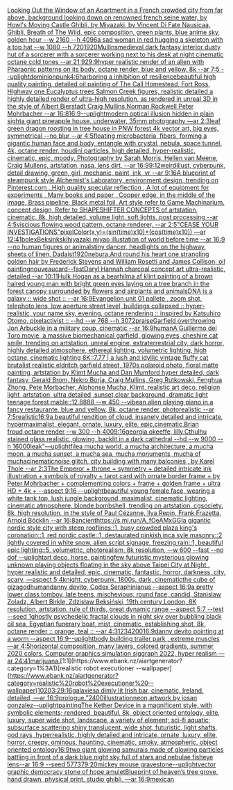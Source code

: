 [Looking Out the Window of an Apartment in a French crowded city from far above, background looking down on renowned french seine water, by Howl's Moving Castle Ghibli, by Miyazaki, by Vincent Di Fate Nausicaa, Ghibli, Breath of The Wild, epic composition, green plants, blue anime sky, golden hour --w 2160 --h 4096](https://www.ebank.nz/aiartgenerator?category=Looking%20Out%20the%20Window%20of%20an%20Apartment%20in%20a%20French%20crowded%20city%20from%20far%20above%2C%20background%20looking%20down%20on%20renowned%20french%20seine%20water%2C%20by%20Howl%27s%20Moving%20Castle%20Ghibli%2C%20by%20Miyazaki%2C%20by%20Vincent%20Di%20Fate%20Nausicaa%2C%20Ghibli%2C%20Breath%20of%20The%20Wild%2C%20epic%20composition%2C%20green%20plants%2C%20blue%20anime%20sky%2C%20golden%20hour%20--w%202160%20--h%204096)[a sad woman in red hugging a skeleton with a top hat --w 1080 --h 720](https://www.ebank.nz/aiartgenerator?category=a%20sad%20woman%20in%20red%20hugging%20a%20skeleton%20with%20a%20top%20hat%20--w%201080%20--h%20720)[1920](https://www.ebank.nz/aiartgenerator?category=1920)[Mullins](https://www.ebank.nz/aiartgenerator?category=Mullins)[medieval dark fantasy interior dusty hut of a sorcerer with a sorcerer working next to his desk at night cinematic octane cold tones --ar 21:9](https://www.ebank.nz/aiartgenerator?category=medieval%20dark%20fantasy%20interior%20dusty%20hut%20of%20a%20sorcerer%20with%20a%20sorcerer%20working%20next%20to%20his%20desk%20at%20night%20cinematic%20octane%20cold%20tones%20--ar%2021%3A9)[29:9](https://www.ebank.nz/aiartgenerator?category=29%3A9)[hyper realistic render of an alien with Pharaonic patterns on its body, octane render, blue and yellow, 8k --ar 7:5 --uplight](https://www.ebank.nz/aiartgenerator?category=hyper%20realistic%20render%20of%20an%20alien%20with%20Pharaonic%20patterns%20on%20its%20body%2C%20octane%20render%2C%20blue%20and%20yellow%2C%208k%20--ar%207%3A5%20--uplight)[dominionpunk](https://www.ebank.nz/aiartgenerator?category=dominionpunk)[4:6](https://www.ebank.nz/aiartgenerator?category=4%3A6)[harboring a inhibition of resilience](https://www.ebank.nz/aiartgenerator?category=harboring%20a%20inhibition%20of%20resilience)[beautiful high quality painting, detailed oil painting of The Call Homestead, Fort Ross, Highway one Eucalyptus trees  Salmon Creek figures, realistic detailed a highly detailed render of ultra-high resolution, as rendered in unreal 3D in the style of Albert Bierstadt Craig Mullins Norman Rockwell Peter Mohrbacher  --ar 16:8](https://www.ebank.nz/aiartgenerator?category=beautiful%20high%20quality%20painting%2C%20detailed%20oil%20painting%20of%20The%20Call%20Homestead%2C%20Fort%20Ross%2C%20Highway%20one%20Eucalyptus%20trees%20%20Salmon%20Creek%20figures%2C%20realistic%20detailed%20a%20highly%20detailed%20render%20of%20ultra-high%20resolution%2C%20as%20rendered%20in%20unreal%203D%20in%20the%20style%20of%20Albert%20Bierstadt%20Craig%20Mullins%20Norman%20Rockwell%20Peter%20Mohrbacher%20%20--ar%2016%3A8)[16:9](https://www.ebank.nz/aiartgenerator?category=16%3A9)[--uplight](https://www.ebank.nz/aiartgenerator?category=--uplight)[modern optical illusion hidden in plain sight](https://www.ebank.nz/aiartgenerator?category=modern%20optical%20illusion%20hidden%20in%20plain%20sight)[a giant pineapple house, underwater, 35mm photography —ar 2:3](https://www.ebank.nz/aiartgenerator?category=a%20giant%20pineapple%20house%2C%20underwater%2C%2035mm%20photography%20%E2%80%94ar%202%3A3)[leaf green dragon roosting in tree house in PNW forest 4k vector art, big eyes, symmetrical --no blur --ar 4:5](https://www.ebank.nz/aiartgenerator?category=leaf%20green%20dragon%20roosting%20in%20tree%20house%20in%20PNW%20forest%204k%20vector%20art%2C%20big%20eyes%2C%20symmetrical%20--no%20blur%20--ar%204%3A5)[floating microbacteria, fibers, forming a gigantic human face and body, entangle with crystal, nebula, space tunnel, 4k, octane render, houdini particles, high detailed, hyper-realistic, cinematic, epic, moody, Photography by Sarah Morris, Hellen van Meene, Craig Mullens, artstation, nasa, lens dirt, --ar 16:9](https://www.ebank.nz/aiartgenerator?category=floating%20microbacteria%2C%20fibers%2C%20forming%20a%20gigantic%20human%20face%20and%20body%2C%20entangle%20with%20crystal%2C%20nebula%2C%20space%20tunnel%2C%204k%2C%20octane%20render%2C%20houdini%20particles%2C%20high%20detailed%2C%20hyper-realistic%2C%20cinematic%2C%20epic%2C%20moody%2C%20Photography%20by%20Sarah%20Morris%2C%20Hellen%20van%20Meene%2C%20Craig%20Mullens%2C%20artstation%2C%20nasa%2C%20lens%20dirt%2C%20--ar%2016%3A9)[9:12](https://www.ebank.nz/aiartgenerator?category=9%3A12)[weird](https://www.ebank.nz/aiartgenerator?category=weird)[illust, cyberpunk, detail drawing, green, girl, mechanic, paint, ink, vr --ar 9:16](https://www.ebank.nz/aiartgenerator?category=illust%2C%20cyberpunk%2C%20detail%20drawing%2C%20green%2C%20girl%2C%20mechanic%2C%20paint%2C%20ink%2C%20vr%20--ar%209%3A16)[A blueprint of steampunk style Alchemist's Laboratory,  environment  design,  trending on Pinterest.com  , High quality specular reflection , A lot of equipment for experiments , Many books and paper ,  Copper  edge, in the middle of the image, Brass pipeline,  Black metal foil,  Art style refer to Game Machinarium.  concept design, Refer to SHAPESHIFTER CONCEPTS  of artstation, cinematic,  8k, high detailed,  volume light,  soft lights,  post processing    --ar 4:5](https://www.ebank.nz/aiartgenerator?category=A%20blueprint%20of%20steampunk%20style%20Alchemist%27s%20Laboratory%2C%20%20environment%20%20design%2C%20%20trending%20on%20Pinterest.com%20%20%2C%20High%20quality%20specular%20reflection%20%2C%20A%20lot%20of%20equipment%20for%20experiments%20%2C%20Many%20books%20and%20paper%20%2C%20%20Copper%20%20edge%2C%20in%20the%20middle%20of%20the%20image%2C%20Brass%20pipeline%2C%20%20Black%20metal%20foil%2C%20%20Art%20style%20refer%20to%20Game%20Machinarium.%20%20concept%20design%2C%20Refer%20to%20SHAPESHIFTER%20CONCEPTS%20%20of%20artstation%2C%20cinematic%2C%20%208k%2C%20high%20detailed%2C%20%20volume%20light%2C%20%20soft%20lights%2C%20%20post%20processing%20%20%20%20--ar%204%3A5)[viscious flowing wood pattern, octane renderer, --ar 2:5](https://www.ebank.nz/aiartgenerator?category=viscious%20flowing%20wood%20pattern%2C%20octane%20renderer%2C%20--ar%202%3A5)["CEASE YOUR INVESTIGATIONS"](https://www.ebank.nz/aiartgenerator?category=%22CEASE%20YOUR%20INVESTIGATIONS%22)[pixelColor(x,y)=(sin(time)x10)+(cos(time)x10)) —ar 12:41](https://www.ebank.nz/aiartgenerator?category=pixelColor%28x%2Cy%29%3D%28sin%28time%29x10%29%2B%28cos%28time%29x10%29%29%20%E2%80%94ar%2012%3A41)[bolex](https://www.ebank.nz/aiartgenerator?category=bolex)[Beksinkski](https://www.ebank.nz/aiartgenerator?category=Beksinkski)[hiyazaki miyao illustation of world before time --ar 16:9 --no human figures or animals](https://www.ebank.nz/aiartgenerator?category=hiyazaki%20miyao%20illustation%20of%20world%20before%20time%20--ar%2016%3A9%20--no%20human%20figures%20or%20animals)[tiny dancer, headlights on the highway, sheets of linen, Dadaist](https://www.ebank.nz/aiartgenerator?category=tiny%20dancer%2C%20headlights%20on%20the%20highway%2C%20sheets%20of%20linen%2C%20Dadaist)[1920](https://www.ebank.nz/aiartgenerator?category=1920)[nebura,](https://www.ebank.nz/aiartgenerator?category=nebura%2C)[And round his heart one strangling golden hair by Frederick Stevens and William Rosetti and James Collison, oil painting](https://www.ebank.nz/aiartgenerator?category=And%20round%20his%20heart%20one%20strangling%20golden%20hair%20by%20Frederick%20Stevens%20and%20William%20Rosetti%20and%20James%20Collison%2C%20oil%20painting)[nouveau](https://www.ebank.nz/aiartgenerator?category=nouveau)[card](https://www.ebank.nz/aiartgenerator?category=card)[--fast](https://www.ebank.nz/aiartgenerator?category=--fast)[Daryl Hannah charcoal concept art ultra-realistic, detailed --ar 10:11](https://www.ebank.nz/aiartgenerator?category=Daryl%20Hannah%20charcoal%20concept%20art%20ultra-realistic%2C%20detailed%20--ar%2010%3A11)[Hulk Hogan as a bear](https://www.ebank.nz/aiartgenerator?category=Hulk%20Hogan%20as%20a%20bear)[hilma af klint painting of a brown haired young man with bright green eyes laying on a tree branch in the forest canopy surrounded by flowers and airplants and animals](https://www.ebank.nz/aiartgenerator?category=hilma%20af%20klint%20painting%20of%20a%20brown%20haired%20young%20man%20with%20bright%20green%20eyes%20laying%20on%20a%20tree%20branch%20in%20the%20forest%20canopy%20surrounded%20by%20flowers%20and%20airplants%20and%20animals)[DNA is a galaxy :: wide shot :: --ar 16:9](https://www.ebank.nz/aiartgenerator?category=DNA%20is%20a%20galaxy%20%3A%3A%20wide%20shot%20%3A%3A%20--ar%2016%3A9)[Evangelion unit 01 pallete , zoom shot, telephoto lens, low aperture street level, buildings collapsed :: hyper-realistic, your name sky, evening, octane rendering :: inspired by Katsuhiro Otomo, pixelactivist :: --hd --w 768 --h 3072](https://www.ebank.nz/aiartgenerator?category=Evangelion%20unit%2001%20pallete%20%2C%20zoom%20shot%2C%20telephoto%20lens%2C%20low%20aperture%20street%20level%2C%20buildings%20collapsed%20%3A%3A%20hyper-realistic%2C%20your%20name%20sky%2C%20evening%2C%20octane%20rendering%20%3A%3A%20inspired%20by%20Katsuhiro%20Otomo%2C%20pixelactivist%20%3A%3A%20--hd%20--w%20768%20--h%203072)[praise](https://www.ebank.nz/aiartgenerator?category=praise)[Garfield overthrowing Jon Arbuckle in a military coup, cinematic --ar 16:9](https://www.ebank.nz/aiartgenerator?category=Garfield%20overthrowing%20Jon%20Arbuckle%20in%20a%20military%20coup%2C%20cinematic%20--ar%2016%3A9)[human](https://www.ebank.nz/aiartgenerator?category=human)[A Guillermo del Toro movie, a massive biomechanical garfield, glowing eyes, cheshire cat smile, trending on artstation, unreal engine, extraterrestrial city, dark horror, highly detailed atmosphere, ethereal lighting, volumetric lighting, high octane, cinematic lighting 8K::7.77 | a lush and idyllic vintage fluffy cat brutalist realistic eldritch garfield street, 1970s polaroid photo, floral matte painting, artstation by Klimt Mucha and Dan Mumford hyper detailed, dark fantasy, Gerald Brom, Nekro Borja, Craig Mullins, Greg Rutkowski, Fenghua Zhong, Pete Morbacher, Alphonse Mucha, Klimt, realistic art deco, religion light ,artstation, ultra detailed ,sunset,clear background, dramatic light teenage forest mable::12.8888 --w 450 --vibe](https://www.ebank.nz/aiartgenerator?category=A%20Guillermo%20del%20Toro%20movie%2C%20a%20massive%20biomechanical%20garfield%2C%20glowing%20eyes%2C%20cheshire%20cat%20smile%2C%20trending%20on%20artstation%2C%20unreal%20engine%2C%20extraterrestrial%20city%2C%20dark%20horror%2C%20highly%20detailed%20atmosphere%2C%20ethereal%20lighting%2C%20volumetric%20lighting%2C%20high%20octane%2C%20cinematic%20lighting%208K%3A%3A7.77%20%7C%20a%20lush%20and%20idyllic%20vintage%20fluffy%20cat%20brutalist%20realistic%20eldritch%20garfield%20street%2C%201970s%20polaroid%20photo%2C%20floral%20matte%20painting%2C%20artstation%20by%20Klimt%20Mucha%20and%20Dan%20Mumford%20hyper%20detailed%2C%20dark%20fantasy%2C%20Gerald%20Brom%2C%20Nekro%20Borja%2C%20Craig%20Mullins%2C%20Greg%20Rutkowski%2C%20Fenghua%20Zhong%2C%20Pete%20Morbacher%2C%20Alphonse%20Mucha%2C%20Klimt%2C%20realistic%20art%20deco%2C%20religion%20light%20%2Cartstation%2C%20ultra%20detailed%20%2Csunset%2Cclear%20background%2C%20dramatic%20light%20teenage%20forest%20mable%3A%3A12.8888%20--w%20450%20--vibe)[an alien playing piano in a fancy restaurante, blue and yellow, 8k, octane render, photorealistic --ar 7:5](https://www.ebank.nz/aiartgenerator?category=an%20alien%20playing%20piano%20in%20a%20fancy%20restaurante%2C%20blue%20and%20yellow%2C%208k%2C%20octane%20render%2C%20photorealistic%20--ar%207%3A5)[realistic](https://www.ebank.nz/aiartgenerator?category=realistic)[16:9](https://www.ebank.nz/aiartgenerator?category=16%3A9)[a beautiful rendition of cloud, insanely detailed and intricate, hypermaximalist, elegant, ornate, luxury, elite, epic,cinematic,Brian froud,octane render,--w 300 --h 400](https://www.ebank.nz/aiartgenerator?category=a%20beautiful%20rendition%20of%20cloud%2C%20insanely%20detailed%20and%20intricate%2C%20hypermaximalist%2C%20elegant%2C%20ornate%2C%20luxury%2C%20elite%2C%20epic%2Ccinematic%2CBrian%20froud%2Coctane%20render%2C--w%20300%20--h%20400)[9:16](https://www.ebank.nz/aiartgenerator?category=9%3A16)[georgia okeeffe, lilly,](https://www.ebank.nz/aiartgenerator?category=georgia%20okeeffe%2C%20lilly%2C)[Cthulhu stained glass realistic, glowing, backlit in a dark cathedral --hd --w 9000 --h 16000](https://www.ebank.nz/aiartgenerator?category=Cthulhu%20stained%20glass%20realistic%2C%20glowing%2C%20backlit%20in%20a%20dark%20cathedral%20--hd%20--w%209000%20--h%2016000)[leak"](https://www.ebank.nz/aiartgenerator?category=leak%22)[—uplight](https://www.ebank.nz/aiartgenerator?category=%E2%80%94uplight)[file](https://www.ebank.nz/aiartgenerator?category=file)[a mucha world, a mucha architecture, a mucha moon, a mucha sunset, a mucha sea, mucha monuments, mucha of mucha](https://www.ebank.nz/aiartgenerator?category=a%20mucha%20world%2C%20a%20mucha%20architecture%2C%20a%20mucha%20moon%2C%20a%20mucha%20sunset%2C%20a%20mucha%20sea%2C%20mucha%20monuments%2C%20mucha%20of%20mucha)[cinematic](https://www.ebank.nz/aiartgenerator?category=cinematic)[noise glitch, city building with many balconies , by Karel Thole --ar 2:3](https://www.ebank.nz/aiartgenerator?category=noise%20glitch%2C%20city%20building%20with%20many%20balconies%20%2C%20by%20Karel%20Thole%20--ar%202%3A3)[The Emperor + throne + symmetry + detailed intricate ink illustration + symbols of royalty + tarot card with ornate border frame + by Peter Mohrbacher + complementing colors + frame + golden frame + ultra HD + 4k + --aspect 9:16 --uplight](https://www.ebank.nz/aiartgenerator?category=The%20Emperor%20%2B%20throne%20%2B%20symmetry%20%2B%20detailed%20intricate%20ink%20illustration%20%2B%20symbols%20of%20royalty%20%2B%20tarot%20card%20with%20ornate%20border%20frame%20%2B%20by%20Peter%20Mohrbacher%20%2B%20complementing%20colors%20%2B%20frame%20%2B%20golden%20frame%20%2B%20ultra%20HD%20%2B%204k%20%2B%20--aspect%209%3A16%20--uplight)[beautiful young female face, wearing a white tank top, lush jungle background, maximalist, cinematic lighting, cinematic atmosphere, blonde bombshell, trending on artstation, cgsociety, 8k, high resolution, in the style of Paul Cézanne, Ilya Repin, Frank Frazetta, Arnold Böcklin --ar 16:8](https://www.ebank.nz/aiartgenerator?category=beautiful%20young%20female%20face%2C%20wearing%20a%20white%20tank%20top%2C%20lush%20jungle%20background%2C%20maximalist%2C%20cinematic%20lighting%2C%20cinematic%20atmosphere%2C%20blonde%20bombshell%2C%20trending%20on%20artstation%2C%20cgsociety%2C%208k%2C%20high%20resolution%2C%20in%20the%20style%20of%20Paul%20C%C3%A9zanne%2C%20Ilya%20Repin%2C%20Frank%20Frazetta%2C%20Arnold%20B%C3%B6cklin%20--ar%2016%3A8)[ancient](https://www.ebank.nz/aiartgenerator?category=ancient)[<https://s.mj.run/A_fOeAMxGGI>](https://www.ebank.nz/aiartgenerator?category=%3Chttps%3A//s.mj.run/A_fOeAMxGGI%3E)[a gigantic nordic style city with steep rooflines::1, busy crowded plaza king's coronation::1, red nordic castle::1, destaurated pinkish inca syle masonry::2 lightly covered in white snow, alien script signage, freezing rain::1, beautiful epic lighting::5, volumetric, photorealism, 8k resolution, --w 600 --fast --no dof --uplight](https://www.ebank.nz/aiartgenerator?category=a%20gigantic%20nordic%20style%20city%20with%20steep%20rooflines%3A%3A1%2C%20busy%20crowded%20plaza%20king%27s%20coronation%3A%3A1%2C%20red%20nordic%20castle%3A%3A1%2C%20destaurated%20pinkish%20inca%20syle%20masonry%3A%3A2%20lightly%20covered%20in%20white%20snow%2C%20alien%20script%20signage%2C%20freezing%20rain%3A%3A1%2C%20beautiful%20epic%20lighting%3A%3A5%2C%20volumetric%2C%20photorealism%2C%208k%20resolution%2C%20--w%20600%20--fast%20--no%20dof%20--uplight)[art deco, horse, painting](https://www.ebank.nz/aiartgenerator?category=art%20deco%2C%20horse%2C%20painting)[few futuristic mysterious glowing unknown playing objects floating in the sky above Taipei City at Night , hyper realistic and detailed, epic, cinematic, fantastic, horror, darkness, city, scary, —aspect 5:4](https://www.ebank.nz/aiartgenerator?category=few%20futuristic%20mysterious%20glowing%20unknown%20playing%20objects%20floating%20in%20the%20sky%20above%20Taipei%20City%20at%20Night%20%2C%20hyper%20realistic%20and%20detailed%2C%20epic%2C%20cinematic%2C%20fantastic%2C%20horror%2C%20darkness%2C%20city%2C%20scary%2C%20%E2%80%94aspect%205%3A4)[knight, cyberpunk, 1800s, dark, cinematic](https://www.ebank.nz/aiartgenerator?category=knight%2C%20cyberpunk%2C%201800s%2C%20dark%2C%20cinematic)[the cube of giza](https://www.ebank.nz/aiartgenerator?category=the%20cube%20of%20giza)[god](https://www.ebank.nz/aiartgenerator?category=god)[human](https://www.ebank.nz/aiartgenerator?category=human)[danny devito, Codex Seraphinianus --aspect 16:9](https://www.ebank.nz/aiartgenerator?category=danny%20devito%2C%20Codex%20Seraphinianus%20--aspect%2016%3A9)[a pretty lower class tomboy, late teens, mischevious, round face, candid, Stanislaw Zoladz, Albert Birkle, Zdzisław Beksiński, 19th century London, 8K resolution, artstation, rule of thirds, great dynamic range --aspect 5:7 --test --seed 1](https://www.ebank.nz/aiartgenerator?category=a%20pretty%20lower%20class%20tomboy%2C%20late%20teens%2C%20mischevious%2C%20round%20face%2C%20candid%2C%20Stanislaw%20Zoladz%2C%20Albert%20Birkle%2C%20Zdzis%C5%82aw%20Beksi%C5%84ski%2C%2019th%20century%20London%2C%208K%20resolution%2C%20artstation%2C%20rule%20of%20thirds%2C%20great%20dynamic%20range%20--aspect%205%3A7%20--test%20--seed%201)[ghostly psychedelic fractal clouds in night sky over bubbling black oil sea, Egyptian funerary boat, mist, cinematic, establishing shot, 8k, octane render :: orange, teal :: --ar 4:3](https://www.ebank.nz/aiartgenerator?category=ghostly%20psychedelic%20fractal%20clouds%20in%20night%20sky%20over%20bubbling%20black%20oil%20sea%2C%20Egyptian%20funerary%20boat%2C%20mist%2C%20cinematic%2C%20establishing%20shot%2C%208k%2C%20octane%20render%20%3A%3A%20orange%2C%20teal%20%3A%3A%20--ar%204%3A3)[1234200](https://www.ebank.nz/aiartgenerator?category=1234200)[16:9](https://www.ebank.nz/aiartgenerator?category=16%3A9)[danny devito pointing at a worm --aspect 16:9](https://www.ebank.nz/aiartgenerator?category=danny%20devito%20pointing%20at%20a%20worm%20--aspect%2016%3A9)[--uplight](https://www.ebank.nz/aiartgenerator?category=--uplight)[body building trailer park , extreme muscles —ar 4:5](https://www.ebank.nz/aiartgenerator?category=body%20building%20trailer%20park%20%2C%20extreme%20muscles%20%E2%80%94ar%204%3A5)[horizontal composition, many layers, colored gradients, summer 2020 colors, Computer graphics simulation siggraph 2022, hyper realism —ar 24:41](https://www.ebank.nz/aiartgenerator?category=horizontal%20composition%2C%20many%20layers%2C%20colored%20gradients%2C%20summer%202020%20colors%2C%20Computer%20graphics%20simulation%20siggraph%202022%2C%20hyper%20realism%20%E2%80%94ar%2024%3A41)[marijuana.](https://www.ebank.nz/aiartgenerator?category=marijuana.)[1:1](https://www.ebank.nz/aiartgenerator?category=1%3A1)[realistic robot executioner --wallpaper](https://www.ebank.nz/aiartgenerator?category=realistic%20robot%20executioner%20--wallpaper)[1020](https://www.ebank.nz/aiartgenerator?category=1020)[3:2](https://www.ebank.nz/aiartgenerator?category=3%3A2)[9:16](https://www.ebank.nz/aiartgenerator?category=9%3A16)[galaxies](https://www.ebank.nz/aiartgenerator?category=galaxies)[a dimly lit Irish bar, cinematic, Ireland, detailed, —ar 16:9](https://www.ebank.nz/aiartgenerator?category=a%20dimly%20lit%20Irish%20bar%2C%20cinematic%2C%20Ireland%2C%20detailed%2C%20%E2%80%94ar%2016%3A9)[prologue.”](https://www.ebank.nz/aiartgenerator?category=prologue.%E2%80%9D)[2400](https://www.ebank.nz/aiartgenerator?category=2400)[illustration](https://www.ebank.nz/aiartgenerator?category=illustration)[neon,](https://www.ebank.nz/aiartgenerator?category=neon%2C)[artwork by josan gonzalez](https://www.ebank.nz/aiartgenerator?category=artwork%20by%20josan%20gonzalez)[--uplight](https://www.ebank.nz/aiartgenerator?category=--uplight)[painting](https://www.ebank.nz/aiartgenerator?category=painting)[The Kether Device in a magnificent style, with symbolic elements; rendered, beautiful, 8k, object oriented ontology, elite, luxury, super wide shot, landscape, a variety of element;  sci-fi aquatic; subsurface scattering shiny translucent, wide shot, futuristic, light shafts, god rays, hyperrealistic, highly detailed and intricate, ornate, luxury, elite, horror, creepy, ominous, haunting, cinematic, smoky, atmospheric, object oriented ontology](https://www.ebank.nz/aiartgenerator?category=The%20Kether%20Device%20in%20a%20magnificent%20style%2C%20with%20symbolic%20elements%3B%20rendered%2C%20beautiful%2C%208k%2C%20object%20oriented%20ontology%2C%20elite%2C%20luxury%2C%20super%20wide%20shot%2C%20landscape%2C%20a%20variety%20of%20element%3B%20%20sci-fi%20aquatic%3B%20subsurface%20scattering%20shiny%20translucent%2C%20wide%20shot%2C%20futuristic%2C%20light%20shafts%2C%20god%20rays%2C%20hyperrealistic%2C%20highly%20detailed%20and%20intricate%2C%20ornate%2C%20luxury%2C%20elite%2C%20horror%2C%20creepy%2C%20ominous%2C%20haunting%2C%20cinematic%2C%20smoky%2C%20atmospheric%2C%20object%20oriented%20ontology)[16:9](https://www.ebank.nz/aiartgenerator?category=16%3A9)[two giant glowing samurais made of glowing particles battling in front of a dark blue night sky full of stars and nebulae fisheye lens--ar 16:9 --seed 57737](https://www.ebank.nz/aiartgenerator?category=two%20giant%20glowing%20samurais%20made%20of%20glowing%20particles%20battling%20in%20front%20of%20a%20dark%20blue%20night%20sky%20full%20of%20stars%20and%20nebulae%20fisheye%20lens--ar%2016%3A9%20--seed%2057737)[9:20](https://www.ebank.nz/aiartgenerator?category=9%3A20)[mickey mouse gravestone](https://www.ebank.nz/aiartgenerator?category=mickey%20mouse%20gravestone)[--uplight](https://www.ebank.nz/aiartgenerator?category=--uplight)[vector graphic democracy stone of hope amulet](https://www.ebank.nz/aiartgenerator?category=vector%20graphic%20democracy%20stone%20of%20hope%20amulet)[Blueprint of heaven’s tree grove, hand drawn, physical print, studio ghibli, —ar 16:9](https://www.ebank.nz/aiartgenerator?category=Blueprint%20of%20heaven%E2%80%99s%20tree%20grove%2C%20hand%20drawn%2C%20physical%20print%2C%20studio%20ghibli%2C%20%E2%80%94ar%2016%3A9)[mexican](https://www.ebank.nz/aiartgenerator?category=mexican)